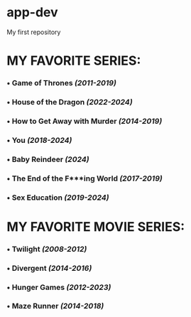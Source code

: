 # app-dev
My first repository

# MY FAVORITE SERIES:

### • Game of Thrones *(2011-2019)*
### • House of the Dragon *(2022-2024)*
### • How to Get Away with Murder *(2014-2019)*
### • You *(2018-2024)*
### • Baby Reindeer *(2024)*
### • The End of the F***ing World *(2017-2019)*
### • Sex Education *(2019-2024)*

# MY FAVORITE MOVIE SERIES:

### • Twilight *(2008-2012)*
### • Divergent *(2014-2016)*
### • Hunger Games *(2012-2023)*
### • Maze Runner *(2014-2018)*
